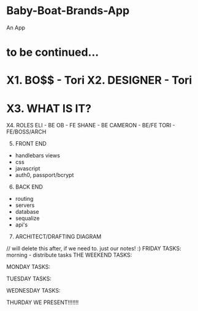 # Baby-Boat-Brands-App
An App

to be continued...
=================================================
X1. BO$$ - Tori
X2. DESIGNER - Tori
=================================================
X3. WHAT IS IT?
==================================================
X4. ROLES
    ELI - BE
    OB - FE
    SHANE - BE
    CAMERON - BE/FE
    TORI - FE/BOSS/ARCH
    
5. FRONT END
 - handlebars views
 - css
 - javascript
  - auth0, passport/bcrypt
 
6. BACK END
  - routing
  - servers
  - database
  - sequalize
  - api's
7. ARCHITECT/DRAFTING DIAGRAM


// will delete this after, if we need to. just our notes! :)
FRIDAY TASKS:
morning - distribute tasks
THE WEEKEND TASKS:

MONDAY TASKS:

TUESDAY TASKS:

WEDNESDAY TASKS:

THURDAY WE PRESENT!!!!!!!

